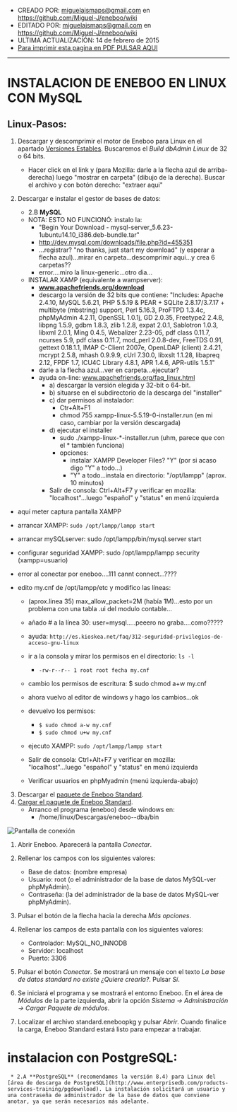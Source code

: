 * CREADO POR: miguelajsmaps@gmail.com en https://github.com/Miguel-J/eneboo/wiki
* EDITADO POR: miguelajsmaps@gmail.com en https://github.com/Miguel-J/eneboo/wiki
* ULTIMA ACTUALIZACIÓN: 14 de febrero de 2015
* [Para imprimir esta pagina en PDF PULSAR AQUI](https://gitprint.com/Miguel-J/eneboo/wiki/Instalacion-en-linux)

----


# INSTALACION DE ENEBOO EN LINUX CON MySQL

## Linux-Pasos:

1. Descargar y descomprimir el motor de Eneboo para Linux en el apartado [Versiones Estables](http://www.eneboo.org/site/stable). Buscaremos el _Build dbAdmin Linux_ de 32 o 64 bits.
     * Hacer click en el link y (para Mozilla: darle a la flecha azul de arriba-derecha) luego "mostrar en carpeta" (dibujo de la derecha). Buscar el archivo y con botón derecho: "extraer aqui"

2. Descargar e instalar el gestor de bases de datos:

     * 2.B **MySQL**
     * NOTA: ESTO NO FUNCIONÓ: instalo la:
          * "Begin Your Download - mysql-server_5.6.23-1ubuntu14.10_i386.deb-bundle.tar"
          * http://dev.mysql.com/downloads/file.php?id=455351
          * ...registrar? "no thanks, just start my download" (y esperar a flecha azul)...mirar en carpeta...descomprimir aqui...y crea 6 carpetas??
          * error....miro la linux-generic...otro dia...
      * INSTALAR XAMP (equivalente a wampserver):
          * **www.apachefriends.org/download**
          * descargo la versión de 32 bits que contiene: "Includes: Apache 2.4.10, MySQL 5.6.21, PHP 5.5.19 & PEAR + SQLite 2.8.17/3.7.17 + multibyte (mbstring) support, Perl 5.16.3, ProFTPD 1.3.4c, phpMyAdmin 4.2.11, OpenSSL 1.0.1j, GD 2.0.35, Freetype2 2.4.8, libpng 1.5.9, gdbm 1.8.3, zlib 1.2.8, expat 2.0.1, Sablotron 1.0.3, libxml 2.0.1, Ming 0.4.5, Webalizer 2.23-05, pdf class 0.11.7, ncurses 5.9, pdf class 0.11.7, mod_perl 2.0.8-dev, FreeTDS 0.91, gettext 0.18.1.1, IMAP C-Client 2007e, OpenLDAP (client) 2.4.21, mcrypt 2.5.8, mhash 0.9.9.9, cUrl 7.30.0, libxslt 1.1.28, libapreq 2.12, FPDF 1.7, ICU4C Library 4.8.1, APR 1.4.6, APR-utils 1.5.1"
          * darle a la flecha azul...ver en carpeta...ejecutar?
          * ayuda on-line: www.apachefriends.org/faq_linux.html
            * a) descargar la versión elegida y 32-bit o 64-bit.
            * b) situarse en el subdirectorio de la descarga del "installer"
            * c) dar permisos al instalador:
                 * Ctr+Alt+F1
                 * chmod 755 xampp-linux-5.5.19-0-installer.run (en mi caso, cambiar por la versión descargada)
            * d) ejecutar el installer
                 * sudo ./xampp-linux-*-installer.run (uhm, parece que con el * también funciona)
                 * opciones:
                     * instalar XAMPP Developer Files? "Y" (por si acaso digo "Y" a todo...)
                     * "Y" a todo...instala en directorio: "/opt/lampp" (aprox. 10 minutos)
            * Salir de consola: Ctrl+Alt+F7 y verificar en mozilla: "localhost"...luego "español" y "status" en menú izquierda

* aquí meter captura pantalla XAMPP

* arrancar XAMPP: `sudo /opt/lampp/lampp start`
* arrancar mySQLserver: sudo /opt/lampp/bin/mysql.server start

* configurar seguridad XAMPP: sudo /opt/lampp/lampp security (xampp=usuario)
* error al conectar por eneboo....111 cannt connect...????
* edito my.cnf de /opt/lampp/etc y modifico las líneas:
     * (aprox.linea 35) max_allow_packet=2M (había 1M)...esto por un problema con una tabla .ui del modulo contable...
     * añado # a la línea 30: user=mysql.....peeero no graba....como?????
     * ayuda: `http://es.kioskea.net/faq/312-seguridad-privilegios-de-acceso-gnu-linux`
     * ir a la consola y mirar los permisos en el directorio: `ls -l`
        * `-rw-r--r-- 1 root root fecha my.cnf`
     * cambio los permisos de escritura: $ sudo chmod a+w my.cnf
     * ahora vuelvo al editor de windows y hago los cambios...ok
     * devuelvo los permisos:
        * `$ sudo chmod a-w my.cnf`
        * `$ sudo chmod u+w my.cnf` 
     * ejecuto XAMPP: `sudo /opt/lampp/lampp start`

     * Salir de consola: Ctrl+Alt+F7 y verificar en mozilla: "localhost"...luego "español" y "status" en menú izquierda
     * Verificar usuarios en phpMyadmin (menú izquierda-abajo)

3. Descargar el [paquete de Eneboo Standard](http://www.eneboo.com/pub/contrib/standard-modules/standard.eneboopkg).
4. [Cargar el paquete de Eneboo Standard](#cargar-el-paquete-de-eneboo-standard).
     * Arranco el programa (eneboo) desde windows en:
         * /home/linux/Descargas/eneboo--dba/bin

![Pantalla de conexión](https://raw.githubusercontent.com/eneboo/doc/master/images/standard/conectar.png)

1. Abrir Eneboo. Aparecerá la pantalla _Conectar_.
1. Rellenar los campos con los siguientes valores:
    * Base de datos: (nombre empresa)
    * Usuario: root (o el administrador de la base de datos MySQL-ver phpMyAdmin).
    * Contraseña: (la del administrador de la base de datos MySQL-ver phpMyAdmin).
        
1. Pulsar el botón de la flecha hacia la derecha _Más opciones_.
1. Rellenar los campos de esta pantalla con los siguientes valores: 
    * Controlador: MySQL_NO_INNODB
    * Servidor: localhost
    * Puerto: 3306
1. Pulsar el botón _Conectar_. Se mostrará un mensaje con el texto _La base de datos standard no existe ¿Quiere crearla?_. Pulsar _Sí_.
1. Se iniciará el programa y se mostrará el entorno Eneboo. En el área de _Módulos_ de la parte izquierda, abrir la opción _Sistema -> Administración -> Cargar Paquete de módulos_.
1. Localizar el archivo standard.eneboopkg y pulsar _Abrir_. Cuando finalice la carga, Eneboo Standard estará listo para empezar a trabajar.

# instalacion con PostgreSQL:

     * 2.A **PostgreSQL** (recomendamos la versión 8.4) para Linux del [área de descarga de PostgreSQL](http://www.enterprisedb.com/products-services-training/pgdownload). La instalación solicitará un usuario y una contraseña de administrador de la base de datos que conviene anotar, ya que serán necesarios más adelante.